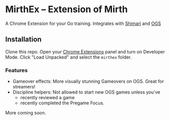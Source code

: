 # MirthEx – Extension of Mirth

A Chrome Extension for your Go training. Integrates with [Shimari](https://mirthturtle.com/go) and [OGS](https://online-go.com/)


## Installation

Clone this repo. Open your [Chrome Extensions](chrome://extensions/) panel and turn on Developer Mode. Click "Load Unpacked" and select the `mirthex` folder.


### Features

- Gameover effects: More visually stunning Gameovers on OGS. Great for streamers!
- Discipline helpers: Not allowed to start new OGS games unless you've
  - recently reviewed a game
  - recently completed the Pregame Focus.

More coming soon.
